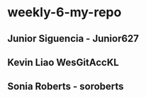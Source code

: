 # weekly-6-my-repo

## Junior Siguencia - Junior627
## Kevin Liao WesGitAccKL
## Sonia Roberts - soroberts
